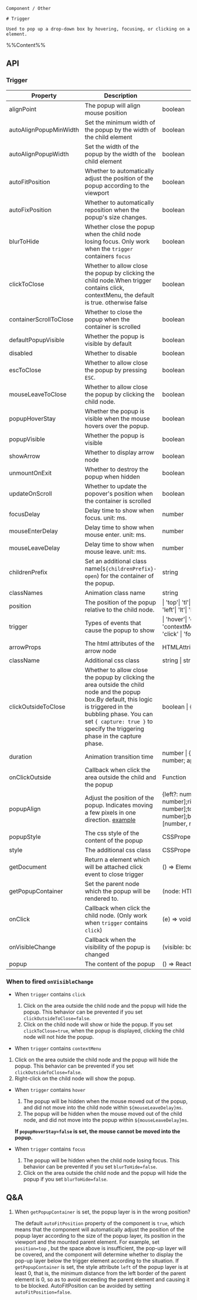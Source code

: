 `````
Component / Other

# Trigger

Used to pop up a drop-down box by hovering, focusing, or clicking on a element.
`````

%%Content%%

## API

### Trigger

|Property|Description|Type|DefaultValue|Version|
|---|---|---|---|---|
|alignPoint|The popup will align mouse position|boolean |`-`|-|
|autoAlignPopupMinWidth|Set the minimum width of the popup by the width of the child element|boolean |`-`|-|
|autoAlignPopupWidth|Set the width of the popup by the width of the child element|boolean |`-`|-|
|autoFitPosition|Whether to automatically adjust the position of the popup according to the viewport|boolean |`true`|-|
|autoFixPosition|Whether to automatically reposition when the popup's size changes.|boolean |`true`|-|
|blurToHide|Whether close the popup when the child node losing focus. Only work when the `trigger` containers `focus`|boolean |`true`|-|
|clickToClose|Whether to allow close the popup by clicking the child node.When trigger contains click, contextMenu, the default is true. otherwise false|boolean |`-`|-|
|containerScrollToClose|Whether to close the popup when the container is scrolled|boolean |`-`|2.34.0|
|defaultPopupVisible|Whether the popup is visible by default|boolean |`-`|-|
|disabled|Whether to disable|boolean |`-`|-|
|escToClose|Whether to allow close the popup by pressing `ESC`.|boolean |`-`|-|
|mouseLeaveToClose|Whether to allow close the popup by clicking the child node.|boolean |`true`|2.22.0|
|popupHoverStay|Whether the popup is visible when the mouse hovers over the popup.|boolean |`true`|-|
|popupVisible|Whether the popup is visible|boolean |`-`|-|
|showArrow|Whether to display arrow node|boolean |`-`|-|
|unmountOnExit|Whether to destroy the popup when hidden|boolean |`true`|-|
|updateOnScroll|Whether to update the popover's position when the container is scrolled|boolean |`-`|2.32.0|
|focusDelay|Delay time to show when focus. unit: ms.|number |`-`|-|
|mouseEnterDelay|Delay time to show when mouse enter. unit: ms.|number |`100`|-|
|mouseLeaveDelay|Delay time to show when mouse leave. unit: ms.|number |`100`|-|
|childrenPrefix|Set an additional class name(`${childrenPrefix}-open`) for the container of the popup.|string |`-`|-|
|classNames|Animation class name|string |`fadeIn`|-|
|position|The position of the popup relative to the child node.|\| 'top'\| 'tl'\| 'tr'\| 'bottom'\| 'bl'\| 'br'\| 'left'\| 'lt'\| 'lb'\| 'right'\| 'rt'\| 'rb' |`bottom`|-|
|trigger|Types of events that cause the popup to show|\| 'hover'\| 'click'\| 'focus'\| 'contextMenu'\| Array<'hover' \| 'click' \| 'focus' \| 'contextMenu'> |`hover`|-|
|arrowProps|The html attributes of the arrow node|HTMLAttributes&lt;HTMLDivElement&gt; |`-`|-|
|className|Additional css class|string \| string[] |`-`|-|
|clickOutsideToClose|Whether to allow close the popup by clicking the area outside the child node and the popup box.By default, this logic is triggered in the bubbling phase. You can set `{ capture: true }` to specify the triggering phase in the capture phase.|boolean \| { capture: boolean } |`true`|`{ capture: boolean }` in `2.55.0`|
|duration|Animation transition time|number \| { exit?: number; enter?: number; appear?: number } |`200`|-|
|onClickOutside|Callback when click the area outside the child and the popup|Function |`-`|-|
|popupAlign|Adjust the position of the popup. Indicates moving a few pixels in one direction. [example](/react/en-US/components/trigger#popupAlign)|{left?: number \| [number, number];right?: number \| [number, number];top?: number \| [number, number];bottom?: number \| [number, number];} |`{}`|-|
|popupStyle|The css style of the content of the popup|CSSProperties |`-`|-|
|style|The additional css class|CSSProperties |`-`|-|
|getDocument|Return a element which will be attached click event to close trigger|() => Element |`() => window.document`|-|
|getPopupContainer|Set the parent node which the popup will be rendered to.|(node: HTMLElement) => Element |`-`|-|
|onClick|Callback when click the child node. (Only work when `trigger` contains `click`)|(e) => void |`-`|-|
|onVisibleChange|Callback when the visibility of the popup is changed|(visible: boolean) => void |`-`|-|
|popup|The content of the popup|() => ReactNode |`-`|-|

### When to fired `onVisibleChange`

- When `trigger` contains `click`
  1. Click on the area outside the child node and the popup will hide the popup. This behavior can be prevented if you set `clickOutsideToClose=false`.
  2. Click on the child node will show or hide the popup. If you set `clickToClose=true`, when the popup is displayed, clicking the child node will not hide the popup.


-  When `trigger` contains `contextMenu`
  1. Click on the area outside the child node and the popup will hide the popup. This behavior can be prevented if you set `clickOutsideToClose=false`.
  2. Right-click on the child node will show the popup.


- When `trigger` contains `hover`
  1. The popup will be hidden when the mouse moved out of the popup, and did not move into the child node within `${mouseLeaveDelay}ms`.
  2. The popup will be hidden when the mouse moved out of the child node, and did not move into the popup within `${mouseLeaveDelay}ms`.

  **If `popupHoverStay=false` is set, the mouse cannot be moved into the popup.**

- When `trigger` contains `focus`
  1. The popup will be hidden when the child node losing focus. This behavior can be prevented if you set `blurToHide=false`.
  2. Click on the area outside the child node and the popup will hide the popup if you set `blurToHide=false`.



## Q&A

1. When `getPopupContainer` is set, the popup layer is in the wrong position?

    The default `autoFitPosition` property of the component is `true`, which means that the component will automatically adjust the position of the popup layer according to the size of the popup layer, its position in the viewport and the mounted parent element.
    For example, set `position=top` , but the space above is insufficient, the pop-up layer will be covered, and the component will determine whether to display the pop-up layer below the trigger element according to the situation.
    If `getPopupContainer` is set, the style attribute `left` of the popup layer is at least 0, that is, the minimum distance from the left border of the parent element is 0, so as to avoid exceeding the parent element and causing it to be blocked.
    AutoFitPosition can be avoided by setting `autoFitPosition=false`.
